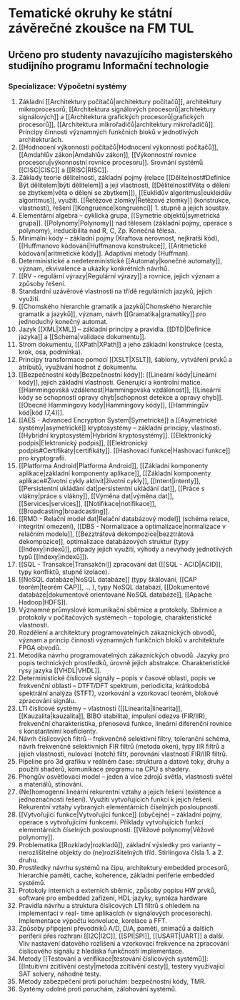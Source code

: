 # Tematické okruhy ke státní závěrečné zkoušce na FM TUL
## Určeno pro studenty navazujícího magisterského studijního programu Informační technologie

### Specializace: Výpočetní systémy 
1. Základní [[Architektury počítačů|architektury počítačů]], architektury mikroprocesorů, [[Architektura signálových procesorů|architektury signálových]] a [[Architektura grafických procesorů|grafických procesorů]], [[Architektura mikrořadičů|architektury mikrořadičů]]. Principy činnosti významných funkčních bloků v jednotlivých architekturách. 
2. [[Hodnocení výkonnosti počítačů|Hodnocení výkonnosti počítačů]], [[Amdahlův zákon|Amdahlův zákon]], [[Výkonnostní rovnice procesoru|výkonnostní rovnice procesoru]]. Srovnání systémů [[CISC|CISC]] a [[RISC|RISC]]. 
3. Základy teorie dělitelnosti, základní pojmy (relace [[Dělitelnost#Definice Být dělitelem|býti dělitelem]] a její vlastnosti, [[Dělitelnost#Věta o dělení se zbytkem|věta o dělení se zbytkem]]), [[Euklidův algoritmus|eukleidův algoritmus]], využití. [[Řetězové zlomky|Řetězové zlomky]] (konstrukce, vlastnosti), řešení [[Kongruence|kongruencí]] 1. stupně a jejich soustav. 
4. Elementární algebra – cyklická grupa, [[Symetrie objektů|symetrická grupa]]. [[Polynomy|Polynomy]] nad tělesem (základní pojmy, operace s polynomy), ireducibilita nad R, C, Zp. Konečná tělesa. 
5. Minimální kódy – základní pojmy (Kraftova nerovnost, nejkratší kód), [[Huffmanovo kódování|Huffmanova konstrukce]], [[Aritmetické kódování|aritmetické kódy]]. Adaptivní metody (Huffman). 
6. Deterministické a nedeterministické [[Automaty|konečné automaty]], význam, ekvivalence a ukázky konkrétních návrhů. 
7. [[RV - regulární výrazy|Regulární výrazy]] a rovnice, jejich význam a způsoby řešení. 
8. Standardní uzávěrové vlastnosti na třídě regulárních jazyků, jejich využití. 
9. [[Chomského hierarchie gramatik a jazyků|Chomského hierarchie gramatik a jazyků]], význam, návrh [[Gramatika|gramatiky]] pro jednoduchý konečný automat. 
10. Jazyk [[XML|XML]] – základní principy a pravidla. [[DTD|Definice jazyka]] a [[Schema|validace dokumentu]]. 
11. Strom dokumentu, [[XPath|XPath]] a jeho základní konstrukce (cesta, krok, osa, podmínka). 
12. Principy transformace pomocí [[XSLT|XSLT]], šablony, vytváření prvků a atributů, využívání hodnot z dokumentu. 
13. [[Bezpečnostní kódy|Bezpečnostní kódy]]: [[Lineární kódy|Lineární kódy]], jejich základní vlastnosti. Generující a kontrolní matice. [[Hammingovská vzdálenost|Hammingovská vzdálenost]], [[Lineární kódy se schopností opravy chyb|schopnost detekce a opravy chyb]]. [[Obecné Hammingovy kódy|Hammingovy kódy]], [[Hammingův kód|kód (7,4)]]. 
14. [[AES - Advanced Encryption System|Symetrické]] a [[Asymetrické systémy|asymetrické]] kryptosystémy – základní principy, vlastnosti. [[Hybridní kryptosystém|Hybridní kryptosystémy]]. [[Elektronický podpis|Elektronický podpis]], [[Elektronický podpis#Certifikáty|certifikáty]]. [[Hashovací funkce|Hashovací funkce]] pro kryptografii. 
15. [[Platforma Android|Platforma Android]], [[Základní komponenty aplikace|základní komponenty aplikace]], [[Základní komponenty aplikace#Životní cykly aktivit|životní cykly]], [[Intent|intenty]], [[Persistentní ukládání dat|persistentní ukládání dat]], [[Práce s vlákny|práce s vlákny]], [[Výměna dat|výměna dat]], [[Services|services]], [[Notifikace|notifikace]], [[Broadcasting|broadcasting]]. 
16. [[RMD - Relační model dat|Relační databázový model]] (schéma relace, integritní omezení), [[DBS - Normalizace a optimalizace|normalizace v relačním modelu]], [[Bezztrátová dekompozice|bezztrátová dekompozice]], optimalizace databázových struktur (typy [[Indexy|indexů]], případy jejich využití, výhody a nevýhody jednotlivých typů [[Indexy|indexů]]). 
17. [[SQL - Transakce|Transakční]] zpracování dat ([[SQL - ACID|ACID]], typy konfliktů, stupně izolace). 
18. [[NoSQL databáze|NoSQL databáze]] (typy škálování, [[CAP teorém|teorém CAP]], ... ), typy NoSQL databází, [[Dokumentové databáze|dokumentově orientované NoSQL databáze]], [[Apache Hadoop|HDFS]]. 
19. Významné průmyslové komunikační sběrnice a protokoly. Sběrnice a protokoly v počítačových systémech – topologie, charakteristické vlastnosti. 
20. Rozdělení a architektury programovatelných zákaznických obvodů, význam a princip činnosti významných funkčních bloků v architektuře FPGA obvodů. 
21. Metodika návrhu programovatelných zákaznických obvodů. Jazyky pro popis technických prostředků, úrovně jejich abstrakce. Charakteristické rysy jazyka [[VHDL|VHDL]]. 
22. Deterministické číslicové signály – popis v časové oblasti, popis ve frekvenční oblasti – DTFT/DFT spektrum, periodicita, krátkodobá spektrální analýza (STFT), vzorkování a vzorkovací teorém, blokové zpracování signálu. 
23. LTI číslicové systémy – vlastnosti ([[Linearita|linearita]], [[Kauzalita|kauzalita]], BIBO stabilita), impulsní odezva (FIR/IIR), frekvenční charakteristika, přenosová funkce, lineární diferenční rovnice s konstantními koeficienty. 
24. Návrh číslicových filtrů – frekvenčně selektivní filtry, toleranční schéma, návrh frekvenčně selektivních FIR filtrů (metoda oken), typy IIR filtrů a jejich vlastnosti, nulovací (notch) filtr, porovnání vlastností FIR/IIR filtrů. 
25. Pipeline pro 3d grafiku v reálném čase: struktura a datové toky, druhy a použití shaderů, komunikace programu na CPU s shadery. 
26. Phongův osvětlovací model – jeden a více zdrojů světla, vlastnosti světel a materiálů, stínování. 
27. (Ne)homogenní lineární rekurentní vztahy a jejich řešení (existence a jednoznačnosti řešení). Využití vytvořujících funkcí k jejich řešení. Rekurentní vztahy vybraných elementárních číselných posloupností. 
28. [[Vytvořující funkce|Vytvořující funkce]] (obyčejné) – základní pojmy, operace s vytvořujícími funkcemi. Příklady vytvořujících funkcí elementárních číselných posloupností. [[Věžové polynomy|Věžové polynomy]]. 
29. Problematika [[Rozklady|rozkladů]], základní výsledky pro varianty – nerozlišitelné objekty do (ne)rozlišitelných tříd. Stirlingova čísla 1. a 2. druhu. 
30. Prostředky návrhu systémů na čipu, architektury embedded procesorů, hierarchie paměti, cache, koherence, základní periferie embedded systémů. 
31. Protokoly interních a externích sběrnic, způsoby popisu HW prvků, software pro embedded zařízení, HDL jazyky, syntéza hardware 
32. Pravidla návrhu a struktura číslicových LTI filtrů s ohledem na implementaci v real- time aplikacích (v signálových procesorech). Implementace výpočtu konvoluce, korelace a FFT. 
33. Způsoby připojení převodníků A/D, D/A, pamětí, snímačů a dalších periferií přes rozhraní [[I2C|I2C]], [[SPI|SPI]], [[USART|UART]] a další. Vliv nastavení datového rozlišení a vzorkovací frekvence na zpracování číslicového signálu z hlediska funkčnosti implementace. 
34. Metody [[Testování a verifikace|testování číslicových systémů]]: [[Intuitivní zcitlivění cesty|metoda zcitlivění cesty]], testery využívající SAT solvery, náhodné testy. 
35. Metody zabezpečení proti poruchám: bezpečnostní kódy, TMR. 
36. Systémy odolné proti poruchám, zálohování systémů.